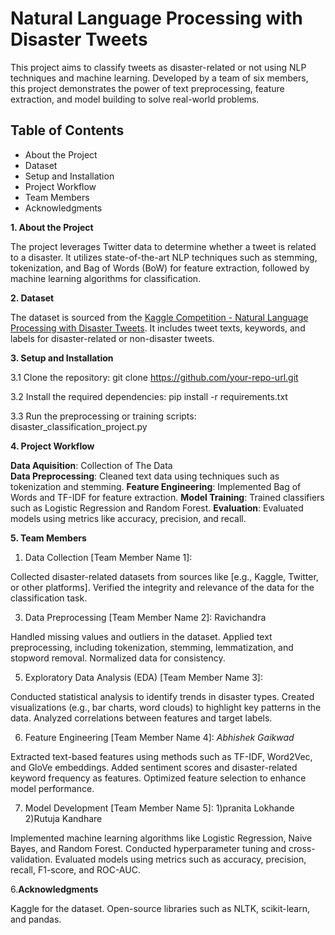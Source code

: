 # Natural Language Processing with Disaster Tweets

This project aims to classify tweets as disaster-related or not using NLP techniques and machine learning. Developed by a team of six members, this project demonstrates the power of text preprocessing, feature extraction, and model building to solve real-world problems.

## Table of Contents
- About the Project
- Dataset
- Setup and Installation
- Project Workflow
- Team Members
- Acknowledgments

**1. About the Project**

The project leverages Twitter data to determine whether a tweet is related to a disaster. It utilizes state-of-the-art NLP techniques such as stemming, tokenization, and Bag of Words (BoW) for feature extraction, followed by machine learning algorithms for classification.

**2. Dataset**

The dataset is sourced from the [Kaggle Competition - Natural Language Processing with Disaster Tweets](https://www.kaggle.com/competitions/nlp-getting-started). It includes tweet texts, keywords, and labels for disaster-related or non-disaster tweets.

**3. Setup and Installation**
   
3.1 Clone the repository:
   git clone https://github.com/your-repo-url.git


3.2 Install the required dependencies:
  pip install -r requirements.txt


3.3 Run the preprocessing or training scripts:
  disaster_classification_project.py



**4. Project Workflow**

**Data Aquisition**: Collection of The Data   
**Data Preprocessing**: Cleaned text data using techniques such as tokenization and stemming.
**Feature Engineering**: Implemented Bag of Words and TF-IDF for feature extraction.
**Model Training**: Trained classifiers such as Logistic Regression and Random Forest.
**Evaluation**: Evaluated models using metrics like accuracy, precision, and recall.


**5. Team Members**

1. Data Collection
[Team Member Name 1]:

Collected disaster-related datasets from sources like [e.g., Kaggle, Twitter, or other platforms].
Verified the integrity and relevance of the data for the classification task.

3. Data Preprocessing
[Team Member Name 2]: Ravichandra

Handled missing values and outliers in the dataset.
Applied text preprocessing, including tokenization, stemming, lemmatization, and stopword removal.
Normalized data for consistency.

5. Exploratory Data Analysis (EDA)
[Team Member Name 3]:

Conducted statistical analysis to identify trends in disaster types.
Created visualizations (e.g., bar charts, word clouds) to highlight key patterns in the data.
Analyzed correlations between features and target labels.


6. Feature Engineering
[Team Member Name 4]: _Abhishek Gaikwad_

Extracted text-based features using methods such as TF-IDF, Word2Vec, and GloVe embeddings.
Added sentiment scores and disaster-related keyword frequency as features.
Optimized feature selection to enhance model performance.


7. Model Development
[Team Member Name 5]: 1)pranita Lokhande 2)Rutuja Kandhare

Implemented machine learning algorithms like Logistic Regression, Naive Bayes, and Random Forest.
Conducted hyperparameter tuning and cross-validation.
Evaluated models using metrics such as accuracy, precision, recall, F1-score, and ROC-AUC.


6.**Acknowledgments**

Kaggle for the dataset.
Open-source libraries such as NLTK, scikit-learn, and pandas.






